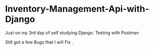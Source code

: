 # Inventory-Management-Api-with-Django
Just on my 3rd day of self studying Django. Testing with Postman

Still got a few Bugs that I will Fix .
